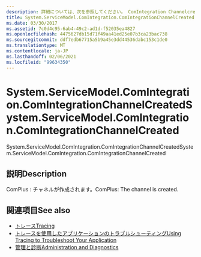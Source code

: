 ```yaml
---
description: 詳細については、次を参照してください。 ComIntegration Channelcreated
title: System.ServiceModel.ComIntegration.ComIntegrationChannelCreated
ms.date: 03/30/2017
ms.assetid: 7c0d4c95-6ab4-49c2-ad1d-f52035ea4827
ms.openlocfilehash: 4475627db15d71f49aa41ed25e07b3ca23bac738
ms.sourcegitcommit: ddf7edb67715a5b9a45e3dd44536dabc153c1de0
ms.translationtype: MT
ms.contentlocale: ja-JP
ms.lasthandoff: 02/06/2021
ms.locfileid: "99634350"
---
```

# <a name="systemservicemodelcomintegrationcomintegrationchannelcreated"></a><span data-ttu-id="e9ee0-103">System.ServiceModel.ComIntegration.ComIntegrationChannelCreated</span><span class="sxs-lookup"><span data-stu-id="e9ee0-103">System.ServiceModel.ComIntegration.ComIntegrationChannelCreated</span></span>

<span data-ttu-id="e9ee0-104">System.ServiceModel.ComIntegration.ComIntegrationChannelCreated</span><span class="sxs-lookup"><span data-stu-id="e9ee0-104">System.ServiceModel.ComIntegration.ComIntegrationChannelCreated</span></span>  
  
## <a name="description"></a><span data-ttu-id="e9ee0-105">説明</span><span class="sxs-lookup"><span data-stu-id="e9ee0-105">Description</span></span>  

 <span data-ttu-id="e9ee0-106">ComPlus : チャネルが作成されます。</span><span class="sxs-lookup"><span data-stu-id="e9ee0-106">ComPlus: The channel is created.</span></span>  
  
## <a name="see-also"></a><span data-ttu-id="e9ee0-107">関連項目</span><span class="sxs-lookup"><span data-stu-id="e9ee0-107">See also</span></span>

- [<span data-ttu-id="e9ee0-108">トレース</span><span class="sxs-lookup"><span data-stu-id="e9ee0-108">Tracing</span></span>](index.md)
- [<span data-ttu-id="e9ee0-109">トレースを使用したアプリケーションのトラブルシューティング</span><span class="sxs-lookup"><span data-stu-id="e9ee0-109">Using Tracing to Troubleshoot Your Application</span></span>](using-tracing-to-troubleshoot-your-application.md)
- [<span data-ttu-id="e9ee0-110">管理と診断</span><span class="sxs-lookup"><span data-stu-id="e9ee0-110">Administration and Diagnostics</span></span>](../index.md)
